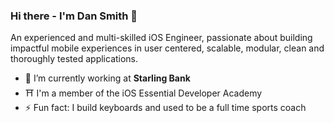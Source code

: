 ### Hi there - I'm Dan Smith 👋
An experienced and multi-skilled iOS Engineer, passionate about building impactful mobile experiences in user centered, scalable, modular, clean and thoroughly tested applications.
- 🔭 I’m currently working at **Starling Bank**
- ⛩ I'm a member of the iOS Essential Developer Academy 
- ⚡ Fun fact: I build keyboards and used to be a full time sports coach
